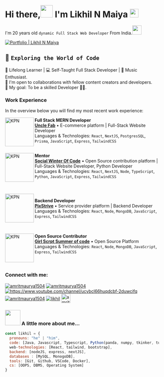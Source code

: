 # Hi there,<img src="https://media.giphy.com/media/hvRJCLFzcasrR4ia7z/giphy.gif" height="40px" width="40px"> I'm Likhil N Maiya  <img src="https://emojis.slackmojis.com/emojis/images/1531849430/4246/blob-sunglasses.gif?1531849430" width="28"/>
I'm 20 years old `dynamic Full Stack Web Developer` From India.<img src="https://media.giphy.com/media/WUlplcMpOCEmTGBtBW/giphy.gif" width="30"> 

<a href="https://lickhillsportfolio.netlify.app/" target="_blank">
  <img src="https://img.shields.io/website?label=portfolio&style=for-the-badge&url=https://lickhillsportfolio.netlify.app/" alt="Portfolio | Likhil N Maiya">
</a>

## 🌟 `Exploring the World of Code`

🌱 Lifelong Learner | 💻 Self-Taught Full Stack Developer | 🎵 Music Enthusiast. <br />
👯 I'm open to collaborations with fellow content creators and developers. <br />
🥅 My goal: To be a skilled Developer 👨‍💻. <br />


### Work Experience
In the overview below you will find my most recent work experience:

<a target="_blank">
  <img align="left" height="94px" width="94px" alt="KPN" src="https://instagram.fluh1-3.fna.fbcdn.net/v/t51.2885-19/459202351_1585318352367505_3134613078453733319_n.jpg?_nc_ht=instagram.fluh1-3.fna.fbcdn.net&_nc_cat=101&_nc_oc=Q6cZ2AEnEtSj5x6R7BN7VjaV2X54-lR2Q7QQCAvvr_HKTpMjJU-umJGhDRHmMMUckEKvYNE&_nc_ohc=P3YlgKyC5Z0Q7kNvgEYcfB_&_nc_gid=9SK5mGPOpvIbfm0Q4LWAgQ&edm=AP4sbd4BAAAA&ccb=7-5&oh=00_AYEooCoSeOplmVQTtAoZCJUl1neoDzaqsuhy03JwmGjtbQ&oe=67DD884A&_nc_sid=7a9f4b"/>
</a>

**Full Stack MERN Developer** \
<a href="https://media.licdn.com/dms/image/v2/D560BAQH8LCfFkPHzLg/company-logo_200_200/company-logo_200_200/0/1724590657076?e=1733961600&v=beta&t=883zz-N08RROUykQXQfCti7YLF3g1jWIwh5-eaPzVvw" target="_blank">**Uncle Fab**</a> • E-commerce platform | Full-Stack Website Developer \
Languages & Technologies: `React`, `NextJS`, `PostgresSQL`, `Prisma`, `JavaScript`, `Express`, `TailwindCSS` \
<br/>

<a target="_blank">
  <img align="left" height="94px" width="94px" alt="KPN" src="https://www.socialwinterofcode.com/SWOC_W_Black.png"/>
</a>

**Mentor** \
<a href="https://media.licdn.com/dms/image/v2/D560BAQH8LCfFkPHzLg/company-logo_200_200/company-logo_200_200/0/1724590657076?e=1733961600&v=beta&t=883zz-N08RROUykQXQfCti7YLF3g1jWIwh5-eaPzVvw" target="_blank">**Social Winter Of Code**</a> • Open Source contribution platform | Full-Stack Website Developer, Python Developer \
Languages & Technologies: `React`, `NextJS`, `Node`, `TypeScript`,  `Python`, `JavaScript`, `Express`, `TailwindCSS` \
<br/>

<br/>
<a href="https://media.licdn.com/dms/image/v2/D560BAQH8LCfFkPHzLg/company-logo_100_100/company-logo_100_100/0/1724590657076?e=1733961600&v=beta&t=B3AeV6XRVJjsOWtUsX6Gnxk146HG7z1mJh9PcfTDSK0" target="_blank">
  <img align="left" height="94px" width="94px" alt="KPN" src="https://assets.zyrosite.com/cdn-cgi/image/format=auto,w=152,fit=crop,q=95/m6LJlDv11Juk1on1/1-removebg-preview-mp89lMWVB7C0gKVP.png"/>
</a>

**Backend Developer** \
<a href="https://media.licdn.com/dms/image/v2/D560BAQH8LCfFkPHzLg/company-logo_200_200/company-logo_200_200/0/1724590657076?e=1733961600&v=beta&t=883zz-N08RROUykQXQfCti7YLF3g1jWIwh5-eaPzVvw" target="_blank">**PixStrive**</a> • Service provider platform | Backend Developer \
Languages & Technologies: `React`, `Node`, `MongoDB`, `JavaScript`, `Express`, `TailwindCSS` \
<br/>
<br/>

<a href="https://media.licdn.com/dms/image/v2/D560BAQH8LCfFkPHzLg/company-logo_200_200/company-logo_200_200/0/1724590657076?e=1733961600&v=beta&t=883zz-N08RROUykQXQfCti7YLF3g1jWIwh5-eaPzVvw" target="_blank">
  <img align="left" height="94px" width="94px" alt="KPN" src="https://gssoc.girlscript.tech/GS_logo_White.svg"/>
</a>

**Open Source Contributor** \
<a href="https://gssoc.girlscript.tech/project" target="_blank">**Girl Scrpt Summer of code**</a> • Open Source Platform \
Languages & Technologies: `React`, `Node`, `MongoDB`, `JavaScript`, `Express`, `TailwindCSS` \
<br/>
<br/>

### Connect with me:

<p align="left">
<a href="https://www.linkedin.com/in/likhilnmaiya/" target="_blank"><img align="center" src="https://img.shields.io/badge/linkedin-%230077B5.svg?style=for-the-badge&logo=linkedin&logoColor=white" alt="amritmaurya1504" /></a>
<a href="https://instagram.com/maiyarse" target="_blank"><img align="center" src="https://img.shields.io/badge/Instagram-%23E4405F.svg?style=for-the-badge&logo=Instagram&logoColor=white" alt="amritmaurya1504" /></a>
<a href="https://www.youtube.com/@AgreetoDisagree3" target="_blank"><img align="center" src="https://img.shields.io/badge/YouTube-%23FF0000.svg?style=for-the-badge&logo=YouTube&logoColor=white" alt="https://www.youtube.com/channel/ucybcl66huqdcbf-2duwcifq" /></a>
<a href="https://leetcode.com/lickhill/" target="_blank"><img align="center" src="https://img.shields.io/badge/LeetCode-000000?style=for-the-badge&logo=LeetCode&logoColor=#d16c06" alt="amritmaurya1504" /></a>
<a href="https://lickhillsportfolio.netlify.app/resume.pdf" target="_blank"><img align="center" src="https://img.shields.io/badge/Resume-yellow?style=for-the-badge&logo=Resume&logoColor=black" alt="likhil" /></a>
<a href="https://www.geeksforgeeks.org/user/likhilnm17103/" target="_blank"><img align="center" src="https://raw.githubusercontent.com/rahuldkjain/github-profile-readme-generator/master/src/images/icons/Social/geeks-for-geeks.svg" alt="amritmaurya1504" height="30" widht="40" /></a>
</p>

### <img src="https://media.giphy.com/media/VgCDAzcKvsR6OM0uWg/giphy.gif" width="50"> A little more about me...  
```javascript
const likhil = {
  pronouns: "he" | "him",
  code: [Java, Javascript, Typescript, Python(panda, numpy, tkinker, turtle, matplotlib), HTML, CSS,  SQL, Data Structures & Algorithm, Problem Solving],
  web-technologies: [React, tailwind, bootstrap],
  backend: [nodeJS, express, nextJS],
  databases : [MySQL, MonogoDB],
  tools: [Git, Github, VSCode, Docker],
  cs: [OOPS, DBMS, Operating System]
}
